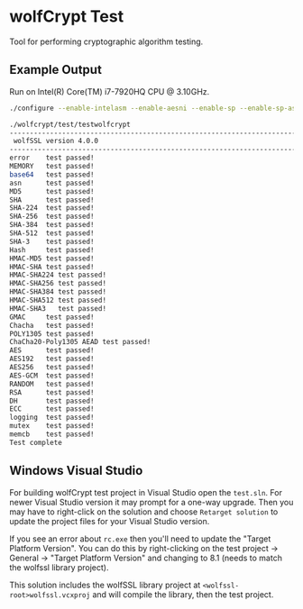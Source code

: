 # wolfCrypt Test

Tool for performing cryptographic algorithm testing.

## Example Output

Run on Intel(R) Core(TM) i7-7920HQ CPU @ 3.10GHz.

```sh
./configure --enable-intelasm --enable-aesni --enable-sp --enable-sp-asm && make

./wolfcrypt/test/testwolfcrypt
------------------------------------------------------------------------------
 wolfSSL version 4.0.0
------------------------------------------------------------------------------
error    test passed!
MEMORY   test passed!
base64   test passed!
asn      test passed!
MD5      test passed!
SHA      test passed!
SHA-224  test passed!
SHA-256  test passed!
SHA-384  test passed!
SHA-512  test passed!
SHA-3    test passed!
Hash     test passed!
HMAC-MD5 test passed!
HMAC-SHA test passed!
HMAC-SHA224 test passed!
HMAC-SHA256 test passed!
HMAC-SHA384 test passed!
HMAC-SHA512 test passed!
HMAC-SHA3   test passed!
GMAC     test passed!
Chacha   test passed!
POLY1305 test passed!
ChaCha20-Poly1305 AEAD test passed!
AES      test passed!
AES192   test passed!
AES256   test passed!
AES-GCM  test passed!
RANDOM   test passed!
RSA      test passed!
DH       test passed!
ECC      test passed!
logging  test passed!
mutex    test passed!
memcb    test passed!
Test complete
```

## Windows Visual Studio

For building wolfCrypt test project in Visual Studio open the `test.sln`. For
newer Visual Studio version it may prompt for a one-way upgrade. Then you may
have to right-click on the solution and choose `Retarget solution` to update the
project files for your Visual Studio version.

If you see an error about `rc.exe` then you'll need to update the "Target
Platform Version". You can do this by right-clicking on the test project ->
General -> "Target Platform Version" and changing to 8.1 (needs to match the
wolfssl library project).

This solution includes the wolfSSL library project at
`<wolfssl-root>wolfssl.vcxproj` and will compile the library, then the test
project.
